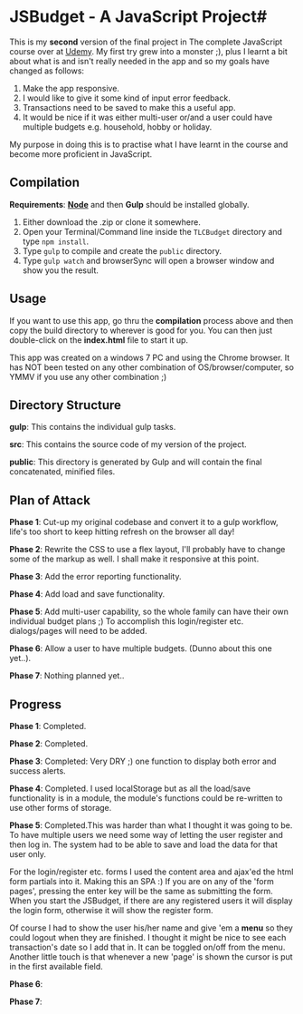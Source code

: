 # JSBudget - A JavaScript Project#

This is my **second** version of the final project in The complete JavaScript course over at [Udemy](http://udemy.com).  My first try grew into a monster ;), plus I learnt a bit about what is and isn't really needed in the app and so my goals have changed as follows:

1. Make the app responsive.
2. I would like to give it some kind of input error feedback.
3. Transactions need to be saved to make this a useful app.
4. It would be nice if it was either multi-user or/and a user could have multiple budgets e.g. household, hobby or holiday.

My purpose in doing this is to practise what I have learnt in the course and become more proficient in JavaScript.

## Compilation ##

**Requirements**: [**Node**](https://nodejs.org/) and then **Gulp** should be installed globally.

1. Either download the .zip or clone it somewhere.
1. Open your Terminal/Command line inside the `TLCBudget` directory and type `npm install`.
2. Type `gulp` to compile and create the `public` directory.
3. Type `gulp watch` and browserSync will open a browser window and show you the result.

## Usage ##

If you want to use this app, go thru the **compilation** process above and then copy the build directory to wherever is good for you. You can then just double-click on the **index.html** file to start it up.

This app was created on a windows 7 PC and using the Chrome browser. It has NOT been tested on any other combination of OS/browser/computer, so YMMV if you use any other combination ;)



## Directory Structure ##
**gulp**: This contains the individual gulp tasks.

**src**: This contains the source code of my version of the project.

**public**: This directory is generated by Gulp and will contain the final concatenated, minified files.

## Plan of Attack ##

**Phase 1**: Cut-up my original codebase and convert it to a gulp workflow, life's too short to keep hitting refresh on the browser all day!

**Phase 2**: Rewrite the CSS to use a flex layout, I'll probably have to change some of the markup as well. I shall make it responsive at this point.

**Phase 3**: Add the error reporting functionality.

**Phase 4**: Add load and save functionality.

**Phase 5**: Add multi-user capability, so the whole family can have their own individual budget plans ;) To accomplish this login/register etc. dialogs/pages will need to be added.

**Phase 6**: Allow a user to have multiple budgets. (Dunno about this one yet..).

**Phase 7**: Nothing planned yet..

## Progress ##

**Phase 1**: Completed.

**Phase 2**: Completed.

**Phase 3**: Completed: Very DRY ;) one function to display both error and success alerts.

**Phase 4**: Completed. I used localStorage but as all the load/save functionality is in a module, the module's functions could be re-written to use other forms of storage.

**Phase 5**: Completed.This was harder than what I thought it was going to be. To have multiple users we need some way of letting the user register and then log in. The system had to be able to save and load the data for that user only. 

For the login/register etc. forms I used the content area and ajax'ed the html form partials into it. Making this an SPA :) If you are on any of the 'form pages', pressing the enter key will be the same as submitting the form. When you start the JSBudget, if there are any registered users it will display the login form, otherwise it will show the register form. 

Of course I had to show the user his/her name and give 'em a **menu** so they could logout when they are finished. I thought it might be nice to see each transaction's date so I add that in. It can be toggled on/off from the menu. Another little touch is that whenever a new 'page' is shown the cursor is put in the first available field.


**Phase 6**: 

**Phase 7**: 